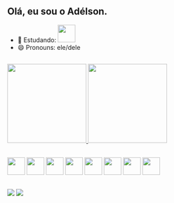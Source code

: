 ## Olá, eu sou o Adélson.

<!--
**AdelsonJ/AdelsonJ** is a ✨ _special_ ✨ repository because its `README.md` (this file) appears on your GitHub profile.

Here are some ideas to get you started:

- 🔭 I’m currently working on ...
- 🌱 I’m currently learning ...
- 👯 I’m looking to collaborate on ...
- 🤔 I’m looking for help with ...
- 💬 Ask me about ...
- 📫 How to reach me: ...
- 😄 Pronouns: ...
- ⚡ Fun fact: ...
-->

- 🌱 Estudando: <img loading="lazy" src="https://cdn.jsdelivr.net/gh/devicons/devicon/icons/html5/html5-original.svg" width="40" height="40"/> 
- 😄 Pronouns: ele/dele

##

<div>
  <a href = "https://beacons.ai/AdelsonJ">
  <img height="180em" src="https://github-readme-stats.vercel.app/api?username=AdelsonJ&show_icons=true&theme=transparent">
  <img height="180em" src="https://github-readme-stats.vercel.app/api/top-langs/?username=AdelsonJ&layout=compact&langs_count=16&theme=transparent"/>
  </a>
</div>

##

<div>  
  <img loading="lazy" src="https://cdn.jsdelivr.net/gh/devicons/devicon/icons/linux/linux-original.svg" width="40" height="40"/>
  <img loading="lazy" src="https://cdn.jsdelivr.net/gh/devicons/devicon/icons/c/c-original.svg" width="40" height="40"/> 
  <img loading="lazy" src="https://cdn.jsdelivr.net/gh/devicons/devicon/icons/java/java-original.svg" width="40" height="40"/> 
  <img loading="lazy" src="https://cdn.jsdelivr.net/gh/devicons/devicon/icons/python/python-original.svg" width="40" height="40"/> 
  <img loading="lazy" src="https://cdn.jsdelivr.net/gh/devicons/devicon/icons/r/r-original.svg" width="40" height="40"/> 
  <img loading="lazy" src="https://cdn.jsdelivr.net/gh/devicons/devicon/icons/javascript/javascript-original.svg" width="40" height="40"/> 
  <img loading="lazy" src="https://cdn.jsdelivr.net/gh/devicons/devicon/icons/latex/latex-original.svg" width="40" height="40"/> 
  <img loading="lazy" src="https://cdn.jsdelivr.net/gh/devicons/devicon/icons/arduino/arduino-original.svg" width="40" height="40"/> 
</div>

##

<div>
  <a href="https://www.instagram.com/adelsonoliveirajr/" target="_blank" ><img src="https://img.shields.io/badge/Instagram-E4405F?style=for-the-badge&logo=instagram&logoColor=white"/></a>
  <a href="https://www.linkedin.com/in/ad%C3%A9lson-j%C3%BAnior-85a970327/" target="_blank" ><img src="https://img.shields.io/badge/LinkedIn-0077B5?style=for-the-badge&logo=linkedin&logoColor=white"/></a>
</div>
